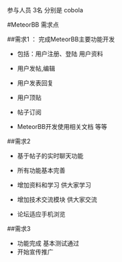 参与人员 3名 分别是 cobola


#MeteorBB 需求点

##需求1 ：
完成MeteorBB主要功能开发


*  包括：用户注册、登陆 用户资料
    
*  用户发帖,编辑
*  用户发表回复
*  用户顶贴
*  帖子订阅
*  MeteorBB开发使用相关文档
等等


##需求2


*  基于帖子的实时聊天功能
*  所有功能基本完善
*  增加资料和学习 供大家学习
*  增加技术交流模块 供大家交流

*  论坛适应手机浏览


##需求3

*  功能完成 基本测试通过
*  开始宣传推广





